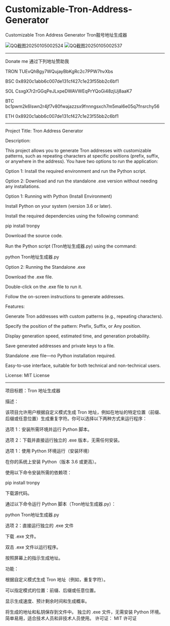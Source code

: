 # Customizable-Tron-Address-Generator
Customizable Tron Address Generator Tron靓号地址生成器


![QQ截图20250105002524](https://github.com/user-attachments/assets/9f53968c-a3c5-4d5a-9522-bb059bc8154a)
![QQ截图20250105002537](https://github.com/user-attachments/assets/828b08bd-5395-493c-a7ac-9e578b938573)


-----------------------------------------------------------

Donate me 通过下列地址赞助我

TRON TUEvQhBgy7WQujayBbKgRc2c7PPW7hvXbs

BSC 0x8920c1abb6c007de131cf427c1e23f55bb2c6bf1

SOL CsxgX7r2rGGqPeJLxpeDWAVWEqPrYQoGi48zjUj8aaK7

BTC bc1pwm2k6lswn2r4jf7v80fwajazzsx9fnnngsxch7m5mal6e05q7fnsrchy56

ETH 0x8920c1abb6c007de131cf427c1e23f55bb2c6bf1

-----------------------------------------------------------
Project Title: Tron Address Generator

Description:

This project allows you to generate Tron addresses with customizable patterns, such as repeating characters at specific positions (prefix, suffix, or anywhere in the address). You have two options to run the application:

Option 1: Install the required environment and run the Python script.

Option 2: Download and run the standalone .exe version without needing any installations.

Option 1: Running with Python (Install Environment)

Install Python on your system (version 3.6 or later).

Install the required dependencies using the following command:

pip install tronpy

Download the source code.

Run the Python script (Tron地址生成器.py) using the command:

python Tron地址生成器.py

Option 2: Running the Standalone .exe

Download the .exe file.

Double-click on the .exe file to run it.

Follow the on-screen instructions to generate addresses.

Features:

Generate Tron addresses with custom patterns (e.g., repeating characters).

Specify the position of the pattern: Prefix, Suffix, or Any position.

Display generation speed, estimated time, and generation probability.

Save generated addresses and private keys to a file.

Standalone .exe file—no Python installation required.

Easy-to-use interface, suitable for both technical and non-technical users.

License: MIT License


-----------------------------------------------------------


项目标题：Tron 地址生成器


描述：


该项目允许用户根据自定义模式生成 Tron 地址，例如在地址的特定位置（前缀、后缀或任意位置）生成重复字符。你可以选择以下两种方式来运行程序：


选项 1：安装所需环境并运行 Python 脚本。

选项 2：下载并直接运行独立的 .exe 版本，无需任何安装。

选项 1：使用 Python 环境运行（安装环境）

在你的系统上安装 Python（版本 3.6 或更高）。

使用以下命令安装所需的依赖项：

pip install tronpy

下载源代码。

通过以下命令运行 Python 脚本（Tron地址生成器.py）：

python Tron地址生成器.py

选项 2：直接运行独立的 .exe 文件

下载 .exe 文件。

双击 .exe 文件以运行程序。

按照屏幕上的指示生成地址。

功能：

根据自定义模式生成 Tron 地址（例如，重复字符）。

可以指定模式的位置：前缀、后缀或任意位置。

显示生成速度、预计剩余时间和生成概率。

将生成的地址和私钥保存到文件中。
独立的 .exe 文件，无需安装 Python 环境。
简单易用，适合技术人员和非技术人员使用。
许可证： MIT 许可证

